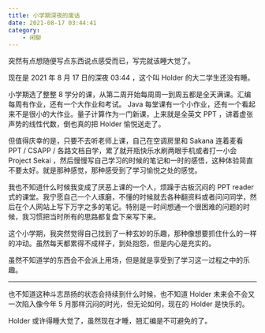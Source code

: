 ```yaml
---
title: 小学期深夜的废话
date: 2021-08-17 03:44:41
category:
    - 闲聊
---
```


突然有点想随便写点东西说点感受而已，写完就该睡大觉了。

<!-- more -->

现在是 2021 年 8 月 17 日的深夜 03:44 ，这个叫 Holder 的大二学生还没有睡。

小学期选了整整 8 学分的课，从第二周开始每周周一到周五都是全天满课。汇编每周有作业，还有一个大作业和考试。 Java 每堂课有一个小作业，还有一个看起来不是很小的大作业。量子计算作为一门新课，上来就是全英文 PPT ，讲着虚张声势的线性代数，倒也真的把 Holder 愉悦送走了。

但值得庆幸的是，只要不去听老师上课，自己在空调房里和 Sakana 连着麦看 PPT / CSAPP / 各路文档自学，累了就开瓶快乐水刷两眼手机或者打一小会 Project Sekai ，然后慢慢写自己学习的时候的笔记和一时的感悟，这种体验简直不要太好。就是那种感觉，那种感受到了学习愉悦之处的感觉。

我也不知道什么时候我变成了厌恶上课的一个人，烦躁于古板沉闷的 PPT reader 式的课堂。我宁愿自己一个人琢磨，不懂的时候就去各种翻资料或者问问同学，然后在个人网站上写下万字之多的笔记。特别是一时间想通一个很困难的问题的时候，我习惯把当时所有的思路都复盘下来写下来。

这个小学期，我突然觉得自己找到了一种玄妙的乐趣，那种像想要抓住什么的一样的冲动。虽然每天都累得不成样子，到处抱怨，但是内心是充实的。

虽然不知道学的东西会不会派上用场，但是就是享受到了学习这一过程之中的乐趣。

---

也不知道这种斗志昂扬的状态会持续到什么时候，也不知道 Holder 未来会不会又一次陷入像今年 5 月那样沉闷的时光，但无论如何，现在的 Holder 是快乐的。

Holder 或许得睡大觉了，虽然现在才睡，翘汇编是不可避免的了。